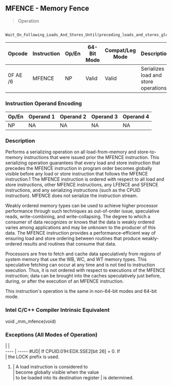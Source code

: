 ## MFENCE - Memory Fence

> Operation
``` slim

Wait_On_Following_Loads_And_Stores_Until(preceding_loads_and_stores_globally_visible);

```

 Opcode  | Instruction| Op/En| 64-Bit Mode| Compat/Leg Mode| Description                          
 ---  | --- | --- | --- | --- | ---
 0F AE /6| MFENCE     | NP   | Valid      | Valid          | Serializes load and store operations.

### Instruction Operand Encoding
 Op/En| Operand 1| Operand 2| Operand 3| Operand 4
 ---  | --- | --- | --- | ---
 NP   | NA       | NA       | NA       | NA       

### Description
Performs a serializing operation on all load-from-memory and store-to-memory
instructions that were issued prior the MFENCE instruction. This serializing
operation guarantees that every load and store instruction that precedes the
MFENCE instruction in program order becomes globally visible before any load
or store instruction that follows the MFENCE instruction.1 The MFENCE instruction
is ordered with respect to all load and store instructions, other MFENCE instructions,
any LFENCE and SFENCE instructions, and any serializing instructions (such as
the CPUID instruction). MFENCE does not serialize the instruction stream.

Weakly ordered memory types can be used to achieve higher processor performance
through such techniques as out-of-order issue, speculative reads, write-combining,
and write-collapsing. The degree to which a consumer of data recognizes or knows
that the data is weakly ordered varies among applications and may be unknown
to the producer of this data. The MFENCE instruction provides a performance-efficient
way of ensuring load and store ordering between routines that produce weakly-ordered
results and routines that consume that data.

Processors are free to fetch and cache data speculatively from regions of system
memory that use the WB, WC, and WT memory types. This speculative fetching can
occur at any time and is not tied to instruction execution. Thus, it is not
ordered with respect to executions of the MFENCE instruction; data can be brought
into the caches speculatively just before, during, or after the execution of
an MFENCE instruction.

This instruction's operation is the same in non-64-bit modes and 64-bit mode.



### Intel C/C++ Compiler Intrinsic Equivalent
void _mm_mfence(void)


### Exceptions (All Modes of Operation)
   | |  
---- | -----
 #UD| If CPUID.01H:EDX.SSE2[bit 26] = 0. If     
    | the LOCK prefix is used.                  
 1. | A load instruction is considered to       
    | become globally visible when the value    
    | to be loaded into its destination register
    | is determined.                            
